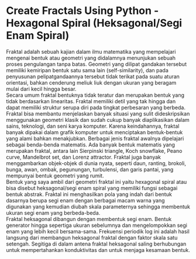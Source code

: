 # Create Fractals Using Python - Hexagonal Spiral (Heksagonal/Segi Enam Spiral)
Fraktal adalah sebuah kajian dalam ilmu matematika yang mempelajari mengenai bentuk atau geometri yang didalamnya menunjukan sebuah proses pengulangan tanpa batas. Geometri yang dilipat gandakan tersebut memiliki kemiripan bentuk satu sama lain (self-similarity), dan pada penyusunan pelipatgandaannya tersebut tidak terikat pada suatu aturan orientasi, bahkan cenderung meliuk liuk dengan ukuran yang beragam mulai dari kecil hingga besar.  
Secara umum fraktal bentuknya tidak teratur dan merupakan bentuk yang tidak berdasarkan linearitas. Fraktal memiliki detil yang tak hingga dan dapat memiliki struktur serupa diri pada tingkat perbesaran yang berbeda. Fraktal bisa membantu menjelaskan banyak situasi yang sulit dideskripsikan menggunakan geometri klasik dan sudah cukup banyak diaplikasikan dalam sains, teknologi, dan seni karya komputer. Karena keindahannya, fraktal banyak dipakai dalam grafik komputer untuk menciptakan bentuk-bentuk yang alami bahkan menakjubkan. Berbagai jenis fraktal awalnya dipelajari sebagai benda-benda matematis. Ada banyak bentuk matematis yang merupakan fraktal, antara lain Sierpinski triangle, Koch snowflake, Peano curve, Mandelbrot set, dan Lorenz attractor. Fraktal juga banyak menggambarkan objek-objek di dunia nyata, seperti daun, ranting, brokoli, bunga, awan, ombak, pegunungan, turbulensi, dan garis pantai, yang mempunyai bentuk geometri yang rumit.  
Bentuk yang saya ambil dari geometri fraktal ini yaitu hexagonal spiral atau bisa disebut heksagonal/segi enam spiral yang memiliki fungsi sebagai bentuk abstrak. Fraktal ini menghasilkan pola yang indah dari bentuk dasarnya berupa segi enam dengan berbagai macam warna yang digunakan yang kemudian diubah skala parameternya sehingga membentuk ukuran segi enam yang berbeda-beda.  
Fraktal heksagonal dibangun dengan membentuk segi enam. Bentuk generator hingga sepertiga ukuran sebelumnya dan mengelompokkan segi enam yang lebih kecil bersama-sama. Frekuensi periodik log ini adalah hasil langsung dari membangun heksagonal fraktal dengan faktor skala satu setengah. Segitiga di dalam antena fraktal heksagonal saling berhubungan untuk mempertahankan konduktivitas dan untuk menjaga kesamaan bentuk.  
